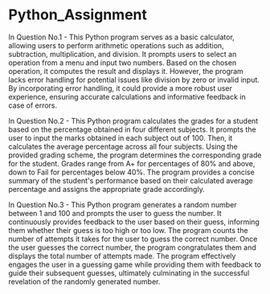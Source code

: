 # Python_Assignment
In Question No.1 -  This Python program serves as a basic calculator, allowing users to perform arithmetic operations such as addition, subtraction, multiplication, and division. It prompts users to select an operation from a menu and input two numbers. Based on the chosen operation, it computes the result and displays it. However, the program lacks error handling for potential issues like division by zero or invalid input. By incorporating error handling, it could provide a more robust user experience, ensuring accurate calculations and informative feedback in case of errors.

In Question No.2 - This Python program calculates the grades for a student based on the percentage obtained in four different subjects. It prompts the user to input the marks obtained in each subject out of 100. Then, it calculates the average percentage across all four subjects. Using the provided grading scheme, the program determines the corresponding grade for the student. Grades range from A+ for percentages of 80% and above, down to Fail for percentages below 40%. The program provides a concise summary of the student's performance based on their calculated average percentage and assigns the appropriate grade accordingly.

In Question No.3 - This Python program generates a random number between 1 and 100 and prompts the user to guess the number. It continuously provides feedback to the user based on their guess, informing them whether their guess is too high or too low. The program counts the number of attempts it takes for the user to guess the correct number. Once the user guesses the correct number, the program congratulates them and displays the total number of attempts made. The program effectively engages the user in a guessing game while providing them with feedback to guide their subsequent guesses, ultimately culminating in the successful revelation of the randomly generated number.
